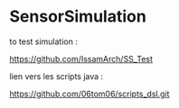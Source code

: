 # SensorSimulation

to test simulation :

https://github.com/IssamArch/SS_Test

lien vers les scripts java :

https://github.com/06tom06/scripts_dsl.git